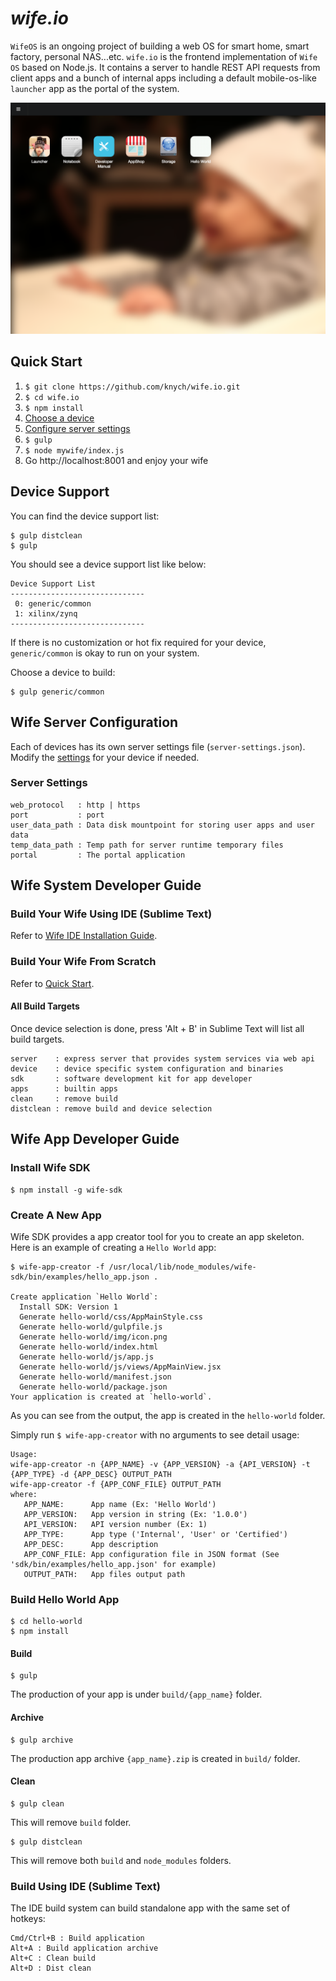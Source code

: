 # *wife.io* #

`WifeOS` is an ongoing project of building a web OS for smart home, smart factory, personal NAS...etc. `wife.io` is the frontend implementation of `Wife OS` based on Node.js. It contains a server to handle REST API requests from client apps and a bunch of internal apps including a default mobile-os-like `launcher` app as the portal of the system.

![Launcher](website/launcher.png)

## Quick Start ##

1. `$ git clone https://github.com/knych/wife.io.git`
2. `$ cd wife.io`
3. `$ npm install`
4. [Choose a device](#user-content-device-support)
5. [Configure server settings](#user-content-wife-server-configuration)
6. `$ gulp`
7. `$ node mywife/index.js`
8. Go http://localhost:8001 and enjoy your wife

## Device Support ##

You can find the device support list:
```
$ gulp distclean
$ gulp
```
You should see a device support list like below:
```
Device Support List
------------------------------
 0: generic/common
 1: xilinx/zynq
------------------------------
```

If there is no customization or hot fix required for your device, `generic/common` is okay to run on your system.

Choose a device to build:
```
$ gulp generic/common
```


## Wife Server Configuration ##

Each of devices has its own server settings file (`server-settings.json`).
Modify the [settings](#user-content-server-settings) for your device if needed.

### Server Settings ###
```
web_protocol   : http | https
port           : port
user_data_path : Data disk mountpoint for storing user apps and user data
temp_data_path : Temp path for server runtime temporary files
portal         : The portal application
```


## Wife System Developer Guide ##

### Build Your Wife Using IDE (Sublime Text) ###

Refer to [Wife IDE Installation Guide](https://www.evernote.com/l/AMv_ZRQaZ0lEEKXZF28E_ojXFXSz_YWQz-s).

### Build Your Wife From Scratch ###

Refer to [Quick Start](#user-content-quick-start).

#### All Build Targets ####

Once device selection is done, press 'Alt + B' in Sublime Text will list all build targets.

```
server    : express server that provides system services via web api
device    : device specific system configuration and binaries
sdk       : software development kit for app developer
apps      : builtin apps
clean     : remove build
distclean : remove build and device selection
```

## Wife App Developer Guide ##

### Install Wife SDK ###

```
$ npm install -g wife-sdk
```

### Create A New App ###

Wife SDK provides a app creator tool for you to create an app skeleton.
Here is an example of creating a `Hello World` app:

```
$ wife-app-creator -f /usr/local/lib/node_modules/wife-sdk/bin/examples/hello_app.json .

Create application `Hello World`:
  Install SDK: Version 1
  Generate hello-world/css/AppMainStyle.css
  Generate hello-world/gulpfile.js
  Generate hello-world/img/icon.png
  Generate hello-world/index.html
  Generate hello-world/js/app.js
  Generate hello-world/js/views/AppMainView.jsx
  Generate hello-world/manifest.json
  Generate hello-world/package.json
Your application is created at `hello-world`.
```

As you can see from the output, the app is created in the `hello-world` folder.

Simply run `$ wife-app-creator` with no arguments to see detail usage:
```
Usage:
wife-app-creator -n {APP_NAME} -v {APP_VERSION} -a {API_VERSION} -t {APP_TYPE} -d {APP_DESC} OUTPUT_PATH
wife-app-creator -f {APP_CONF_FILE} OUTPUT_PATH
where:
   APP_NAME:      App name (Ex: 'Hello World')
   APP_VERSION:   App version in string (Ex: '1.0.0')
   API_VERSION:   API version number (Ex: 1)
   APP_TYPE:      App type ('Internal', 'User' or 'Certified')
   APP_DESC:      App description
   APP_CONF_FILE: App configuration file in JSON format (See 'sdk/bin/examples/hello_app.json' for example)
   OUTPUT_PATH:   App files output path
```

### Build Hello World App ###
```
$ cd hello-world
$ npm install
```
#### Build ####
```
$ gulp
```
The production of your app is under `build/{app_name}` folder.

#### Archive ####
```
$ gulp archive
```
The production app archive `{app_name}.zip` is created in `build/` folder.

#### Clean ####
```
$ gulp clean
```
This will remove `build` folder.
```
$ gulp distclean
```
This will remove both `build` and `node_modules` folders.

### Build Using IDE (Sublime Text) ###

The IDE build system can build standalone app with the same set of hotkeys:
```
Cmd/Ctrl+B : Build application
Alt+A : Build application archive
Alt+C : Clean build
Alt+D : Dist clean
```
